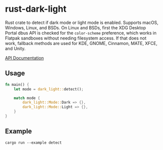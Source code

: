 # rust-dark-light

Rust crate to detect if dark mode or light mode is enabled. Supports macOS, Windows, Linux, and BSDs. On Linux and BSDs, first the XDG Desktop Portal dbus API is checked for the `color-scheme` preference, which works in Flatpak sandboxes without needing filesystem access. If that does not work, fallback methods are used for KDE, GNOME, Cinnamon, MATE, XFCE, and Unity.

[API Documentation](https://docs.rs/dark-light/)

## Usage

```rust
fn main() {
    let mode = dark_light::detect();

    match mode {
        dark_light::Mode::Dark => {},
        dark_light::Mode::Light => {},
    }
}
```

## Example

```
cargo run --example detect
```

